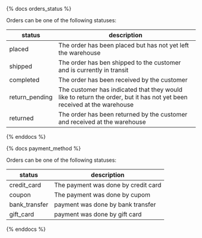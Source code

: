{% docs orders_status %}

Orders can be one of the following statuses:

| status         | description                                                                                                            |
|----------------|------------------------------------------------------------------------------------------------------------------------|
| placed         | The order has been placed but has not yet left the warehouse                                                           |
| shipped        | The order has ben shipped to the customer and is currently in transit                                                  |
| completed      | The order has been received by the customer                                                                            |
| return_pending | The customer has indicated that they would like to return the order, but it has not yet been received at the warehouse |
| returned       | The order has been returned by the customer and received at the warehouse                                              |


{% enddocs %}

{% docs payment_method %}

Orders can be one of the following statuses:

| status         | description                                      |
|----------------|--------------------------------------------------|
| credit_card    | The payment was done by credit card              |
| coupon         | The payment was done by cupom                    |
| bank_transfer  | payment was done by bank transfer                |
| gift_card      | payment was done by gift card                    |


{% enddocs %}
